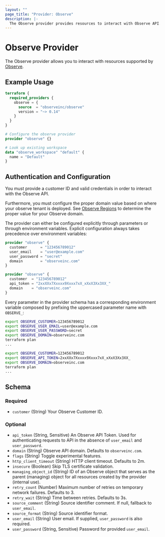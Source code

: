 ```yaml
---
layout: ""
page_title: "Provider: Observe"
description: |-
  The Observe provider provides resources to interact with Observe API.
---
```


# Observe Provider

The Observe provider allows you to interact with resources supported by [Observe](https://observeinc.com).

## Example Usage

```terraform
terraform {
  required_providers {
    observe = {
      source  = "observeinc/observe"
      version = "~> 0.14"
    }
  }
}

# Configure the observe provider
provider "observe" {}

# Look up existing workspace 
data "observe_workspace" "default" {
  name = "Default"
}
```

## Authentication and Configuration

You must provide a customer ID and valid credentials in order to interact with the Observe API.

Furthermore, you must configure the proper domain value based on where your observe tenant is deployed. See [Observe Regions](../../common-topics/ObserveRegions.md) to determine the proper value for your Observe domain.

The provider can either be configured explicitly through parameters or through environment variables.
Explicit configuration always takes precedence over environment variables:

```terraform
provider "observe" {
  customer      = "123456789012"
  user_email    = "user@example.com"
  user_password = "secret"
  domain        = "observeinc.com"
}
```

```terraform
provider "observe" {
  customer  = "123456789012"
  api_token = "2xxXXx7Xxxxx9Xxxx7xX_xXxX3Xx3XX_"
  domain    = "observeinc.com"
}
```

Every parameter in the provider schema has a corresponding environment variable composed by prefixing the uppercased parameter name with `OBSERVE_`:

```bash
export OBSERVE_CUSTOMER=123456789012
export OBSERVE_USER_EMAIL=user@example.com
export OBSERVE_USER_PASSWORD=secret
export OBSERVE_DOMAIN=observeinc.com
terraform plan
...
```

```bash
export OBSERVE_CUSTOMER=123456789012
export OBSERVE_API_TOKEN=2xxXXx7Xxxxx9Xxxx7xX_xXxX3Xx3XX_
export OBSERVE_DOMAIN=observeinc.com
terraform plan
...
```

<!-- schema generated by tfplugindocs -->
## Schema

### Required

- `customer` (String) Your Observe Customer ID.

### Optional

- `api_token` (String, Sensitive) An Observe API Token. Used for authenticating requests to API in the absence of `user_email` and `user_password`.
- `domain` (String) Observe API domain. Defaults to `observeinc.com`.
- `flags` (String) Toggle experimental features.
- `http_client_timeout` (String) HTTP client timeout. Defaults to 2m.
- `insecure` (Boolean) Skip TLS certificate validation.
- `managing_object_id` (String) ID of an Observe object that serves as the parent (managing) object for all resources created by the provider (internal use).
- `retry_count` (Number) Maximum number of retries on temporary network failures. Defaults to 3.
- `retry_wait` (String) Time between retries. Defaults to 3s.
- `source_comment` (String) Source identifier comment. If null, fallback to `user_email`.
- `source_format` (String) Source identifier format.
- `user_email` (String) User email. If supplied, `user_password` is also required.
- `user_password` (String, Sensitive) Password for provided `user_email`.